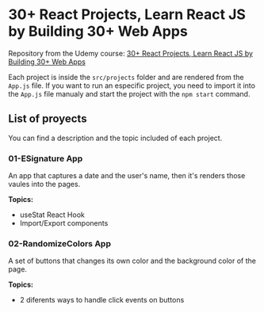 # 30+ React Projects, Learn React JS by Building 30+ Web Apps

Repository from the Udemy course: [30+ React Projects, Learn React JS by Building 30+ Web Apps](https://www.udemy.com/course/30-react-projects-learn-react-js-by-building-30-web-apps/)

Each project is inside the `src/projects` folder and are rendered from the `App.js` file. If you want to run an especific project, you need to import it into the `App.js` file manualy and start the project with the `npm start` command.

## List of proyects

You can find a description and the topic included of each project.

### 01-ESignature App

An app that captures a date and the user's name, then it's renders those vaules into the pages.

**Topics:**

- useStat React Hook
- Import/Export components

### 02-RandomizeColors App

A set of buttons that changes its own color and the background color of the page.

**Topics:**

- 2 diferents ways to handle click events on buttons
